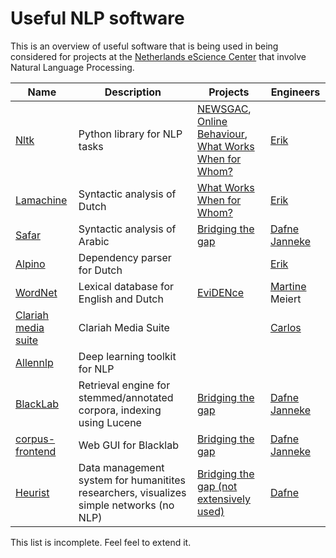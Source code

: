 # Useful NLP software

This is an overview of useful software that is being used in
being considered for projects at the [Netherlands eScience 
Center](https://esciencecenter.nl) that involve Natural Language 
Processing.

| Name | Description | Projects | Engineers |
|------|-------------|----------|-----------|
| [Nltk](https://nltk.org) | Python library for NLP tasks | [NEWSGAC](https://esciencecenter.nl/project/newsgac), [Online Behaviour](https://esciencecenter.nl/project/automated-analysis-of-online-behaviour-on-social-media), [What Works When for Whom?](https://esciencecenter.nl/project/what-works-when-for-whom) | [Erik](https://esciencecenter.nl/profile/dr.-erik-tjong-kim-sang) |
| [Lamachine](https://proycon.github.io/LaMachine) | Syntactic analysis of Dutch | [What Works When for Whom?](https://esciencecenter.nl/project/what-works-when-for-whom) | [Erik](https://esciencecenter.nl/profile/dr.-erik-tjong-kim-sang) |
| [Safar](http://arabic.emi.ac.ma/safar) | Syntactic analysis of Arabic | [Bridging the gap](https://esciencecenter.nl/project/bridging-the-gap) | [Dafne](https://esciencecenter.nl/profile/dafne-van-kuppevelt-msc) [Janneke](https://esciencecenter.nl/profile/dr.-janneke-van-der-zwaan) |
| [Alpino](https://www.let.rug.nl/vannoord/alp/Alpino) | Dependency parser for Dutch | | [Erik](https://esciencecenter.nl/profile/dr.-erik-tjong-kim-sang) |
| [WordNet](https://wordnet.princeton.edu/) | Lexical database for English and Dutch | [EviDENce](https://www.esciencecenter.nl/project/evidence) | [Martine](https://www.esciencecenter.nl/profile/dr.-martine-de-vos) Meiert |
| [Clariah media suite](https://mediasuite.clariah.nl) | Clariah Media Suite | | [Carlos](https://esciencecenter.nl/profile/dr.-carlos-martinez-ortiz) |
| [Allennlp](https://allennlp.org) | Deep learning toolkit for NLP | | |
| [BlackLab](http://inl.github.io/BlackLab/) | Retrieval engine for stemmed/annotated corpora, indexing using Lucene | [Bridging the gap](https://esciencecenter.nl/project/bridging-the-gap)  | [Dafne](https://esciencecenter.nl/profile/dafne-van-kuppevelt-msc) [Janneke](https://esciencecenter.nl/profile/dr.-janneke-van-der-zwaan) |
| [corpus-frontend](https://github.com/INL/corpus-frontend) | Web GUI for Blacklab | [Bridging the gap](https://esciencecenter.nl/project/bridging-the-gap)  | [Dafne](https://esciencecenter.nl/profile/dafne-van-kuppevelt-msc) [Janneke](https://esciencecenter.nl/profile/dr.-janneke-van-der-zwaan) |
| [Heurist](http://heuristnetwork.org/) | Data management system for humanitites researchers, visualizes simple networks (no NLP) | [Bridging the gap (not extensively used)](https://esciencecenter.nl/project/bridging-the-gap)   | [Dafne](https://esciencecenter.nl/profile/dafne-van-kuppevelt-msc) |
This list is incomplete. Feel feel to extend it.
